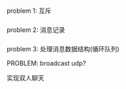 ##
###
problem 1: 互斥

###
problem 2: 消息记录

###
problem 3: 处理消息数据结构(循环队列)



PROBLEM: broadcast udp?

实现双人聊天
